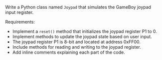 Write a Python class named `Joypad` that simulates the GameBoy joypad input register.

Requirements:

- Implement a `reset()` method that initializes the joypad register P1 to 0.
- Implement methods to update the joypad state based on user input.
- The joypad register P1 is 8-bit and located at address 0xFF00.
- Include methods for reading and writing to the joypad register.
- Add inline comments explaining each part of the code.